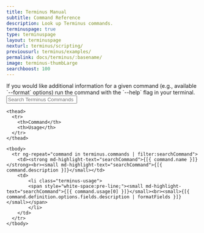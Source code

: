 ```yaml
---
title: Terminus Manual
subtitle: Command Reference
description: Look up Terminus commands.
terminuspage: true
type: terminuspage
layout: terminuspage
nexturl: terminus/scripting/
previousurl: terminus/examples/
permalink: docs/terminus/:basename/
image: terminus-thumbLarge
searchboost: 100
---
```

<Alert title="Note" type="info" markdown="1">
If you would like additional information for a given command (e.g., available `--format` options) run the command with the `--help` flag in your terminal.
</Alert>

<!--Note: The contents of the command reference table cannot be edited in the docs project. This table is automatically generated using Terminus (terminus list --format=json). Submit feedback and report issues related to the contents of this table on the Terminus repo: https://github.com/pantheon-systems/terminus/issues -->

<div class="container col-md-12" ng-app="terminusCommandsApp" ng-controller="mainController">

  <form>
    <div class="form-group">
      <div class="input-group">
        <div class="input-group-addon"><i class="fa fa-search"></i></div>
        <input type="text" class="form-control" placeholder="Search Terminus Commands" ng-model="searchCommand">
        <div style="background:#fff;cursor:pointer;" ng-click="clearFilters()" class="input-group-addon">
        <span class="fa fa-times"></span>
        </div>
      </div>
    </div>
  </form>
  <table class="table table-responsive table-bordered table-striped">

    <thead>
      <tr>
        <th>Command</th>
        <th>Usage</th>
      </tr>
    </thead>

    <tbody>
      <tr ng-repeat="command in terminus.commands | filter:searchCommand">
        <td><strong md-highlight-text="searchCommand">{[{ command.name }]}</strong><br><small md-highlight-text="searchCommand">{[{ command.description }]}</small></td>
        <td>
            <li class="terminus-usage">
            <span style="white-space:pre-line;"><small md-highlight-text="searchCommand">{[{ command.usage[0] }]}</small><br><small>{[{ command.definition.options.fields.description | formatFields }]}</small></span>
            </li>
        </td>
      </tr>
    </tbody>

  </table>
</div>
